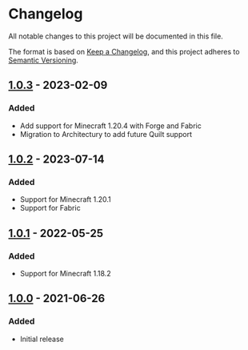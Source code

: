 # Changelog

All notable changes to this project will be documented in this file.

The format is based on [Keep a Changelog](https://keepachangelog.com/en/1.1.0/),
and this project adheres to [Semantic Versioning](https://semver.org/spec/v2.0.0.html).

## [1.0.3] - 2023-02-09

### Added

- Add support for Minecraft 1.20.4 with Forge and Fabric
- Migration to Architectury to add future Quilt support

## [1.0.2] - 2023-07-14

### Added

- Support for Minecraft 1.20.1
- Support for Fabric

## [1.0.1] - 2022-05-25

### Added

- Support for Minecraft 1.18.2

## [1.0.0] - 2021-06-26

### Added

- Initial release

[1.0.3]: https://github.com/ryanbester/keepcommandhistory/compare/1.0.2...1.0.3
[1.0.2]: https://github.com/ryanbester/keepcommandhistory/compare/1.0.1...1.0.2
[1.0.1]: https://github.com/ryanbester/keepcommandhistory/compare/1.0.0...1.0.1
[1.0.0]: https://github.com/ryanbester/keepcommandhistory/releases/tag/1.0.0